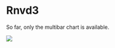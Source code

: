 # Rnvd3

So far, only the multibar chart is available.

![](https://raw.githubusercontent.com/stla/shinyToastify/main/inst/screenshots/multibarchart.gif)
